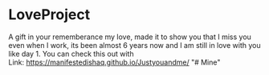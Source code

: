 # LoveProject
A gift in your rememberance my love, made it to show you that I miss you even when I work, its been almost 6 years now and I am still in love with you like day 1.
You can check this out with
<br>
Link: https://manifestedishaq.github.io/Justyouandme/
"# Mine" 

